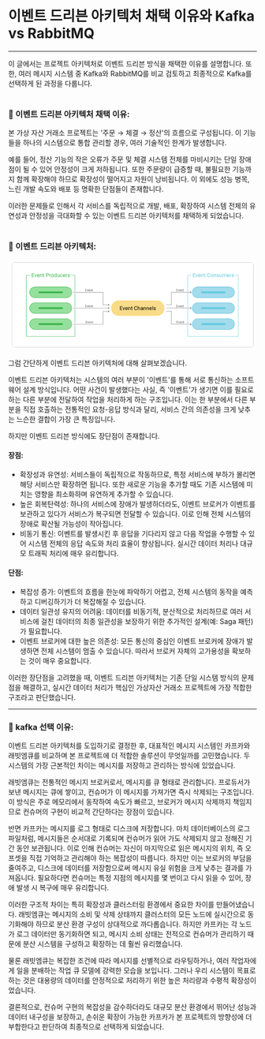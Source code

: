 # 이벤트 드리븐 아키텍처 채택 이유와 Kafka vs RabbitMQ 

--- 

이 글에서는 프로젝트 아키텍처로 이벤트 드리븐 방식을 채택한 이유를 설명합니다. 
또한, 여러 메시지 시스템 중 Kafka와 RabbitMQ를 비교 검토하고 최종적으로 Kafka를 선택하게 된
과정을 다룹니다. <br></br>

### 📌 이벤트 드리븐 아키텍처 채택 이유:
본 가상 자산 거래소 프로젝트는 '주문 → 체결 → 정산'의 흐름으로 구성됩니다. 이 기능들을 하나의 
시스템으로 통합 관리할 경우, 여러 기술적인 한계가 발생합니다. <br>

예를 들어, 정산 기능의 작은 오류가 주문 및 체결 시스템 전체를 마비시키는 단일 장애점이 될 수 있어
안정성이 크게 저하됩니다. 또한 주문량이 급증할 때, 불필요한 기능까지 함께 확장해야 하므로 확장성이 
떨어지고 자원이 낭비됩니다. 이 외에도 성능 병목, 느린 개발 속도와 배포 등 명확한 단점들이 존재합니다. <br>

이러한 문제들로 인해서 각 서비스를 독립적으로 개발, 배포, 확장하여 시스템 전체의 유연성과 안정성을 
극대화할 수 있는 이벤트 드리븐 아키텍처를 채택하게 되었습니다.
<br></br>


### 📌 이벤트 드리븐 아키텍처:
![img_5.png](img_5.png)
<br>

그럼 간단하게 이벤트 드리븐 아키텍처에 대해 살펴보겠습니다. <br>

이벤트 드리븐 아키텍처는 시스템의 여러 부분이 '이벤트'를 통해 서로 통신하는 소프트웨어 설계 방식입니다.
어떤 사건이 발생했다는 사실, 즉 '이벤트'가 생기면 이를 필요로 하는 다른 부분에 전달하여 작업을 처리하게 
하는 구조입니다. 이는 한 부분에서 다른 부분을 직접 호출하는 전통적인 요청-응답 방식과 달리, 서비스 간의 
의존성을 크게 낮추는 느슨한 결합이 가장 큰 특징입니다. <br>

하지만 이벤트 드리븐 방식에도 장단점이 존재합니다.
#### 장점:
- 확장성과 유연성: 서비스들이 독립적으로 작동하므로, 특정 서비스에 부하가 몰리면 해당 서비스만 확장하면
됩니다. 또한 새로운 기능을 추가할 때도 기존 시스템에 미치는 영향을 최소화하며 유연하게 추가할 수 있습니다.
- 높은 회복탄력성: 하나의 서비스에 장애가 발생하더라도, 이벤트 브로커가 이벤트를 보관하고 있다가 서비스가 
복구되면 전달할 수 있습니다. 이로 인해 전체 시스템의 장애로 확산될 가능성이 작아집니다.
- 비동기 통신: 이벤트를 발생시킨 후 응답을 기다리지 않고 다음 작업을 수행할 수 있어 시스템 전체의 응답 
속도와 처리 효율이 향상됩니다. 실시간 데이터 처리나 대규모 트래픽 처리에 매우 유리합니다.

#### 단점:
- 복잡성 증가: 이벤트의 흐름을 한눈에 파악하기 어렵고, 전체 시스템의 동작을 예측하고 디버깅하기가 더 
복잡해질 수 있습니다.
- 데이터 일관성 유지의 어려움: 데이터를 비동기적, 분산적으로 처리하므로 여러 서비스에 걸친 데이터의 최종 
일관성을 보장하기 위한 추가적인 설계(예: Saga 패턴)가 필요합니다.
- 이벤트 브로커에 대한 높은 의존성: 모든 통신의 중심인 이벤트 브로커에 장애가 발생하면 전체 시스템이 멈출
수 있습니다. 따라서 브로커 자체의 고가용성을 확보하는 것이 매우 중요합니다.

이러한 장단점을 고려했을 때, 이벤트 드리븐 아키텍처는 기존 단일 시스템 방식의 문제점을 해결하고, 실시간 데이터
처리가 핵심인 가상자산 거래소 프로젝트에 가장 적합한 구조라고 판단했습니다.

---

### 📌 kafka 선택 이유:
이벤트 드리븐 아키텍처를 도입하기로 결정한 후, 대표적인 메시지 시스템인 카프카와 래빗엠큐를 비교하며
본 프로젝트에 더 적합한 솔루션이 무엇일까를 고민했습니다. 두 시스템의 가장 근본적인 차이는 메시지를 
저장하고 관리하는 방식에 있었습니다. <br>

래빗엠큐는 전통적인 메시지 브로커로서, 메시지를 큐 형태로 관리합니다. 프로듀서가 보낸 메시지는 큐에 
쌓이고, 컨슈머가 이 메시지를 가져가면 즉시 삭제되는 구조입니다. 이 방식은 주로 메모리에서 동작하여 
속도가 빠르고, 브로커가 메시지 삭제까지 책임지므로 컨슈머의 구현이 비교적 간단하다는 장점이 있습니다. <br>

반면 카프카는 메시지를 로그 형태로 디스크에 저장합니다. 마치 데이터베이스의 로그 파일처럼, 메시지들은
순서대로 기록되며 컨슈머가 읽어 가도 삭제되지 않고 정해진 기간 동안 보관됩니다. 이로 인해 컨슈머는 
자신이 마지막으로 읽은 메시지의 위치, 즉 오프셋을 직접 기억하고 관리해야 하는 복잡성이 따릅니다. 
하지만 이는 브로커의 부담을 줄여주고, 디스크에 데이터를 저장함으로써 메시지 유실 위험을 크게 낮추는 
결과를 가져옵니다. 필요하다면 컨슈머는 특정 지점의 메시지를 몇 번이고 다시 읽을 수 있어, 장애 발생 시 
복구에 매우 유리합니다. <br>

이러한 구조적 차이는 특히 확장성과 클러스터링 환경에서 중요한 차이를 만들어냈습니다. 래빗엠큐는 메시지의
소비 및 삭제 상태까지 클러스터의 모든 노드에 실시간으로 동기화해야 하므로 분산 환경 구성이 상대적으로 
까다롭습니다. 하지만 카프카는 각 노드가 로그 데이터만 동기화하면 되고, 메시지 소비 상태는 전적으로 
컨슈머가 관리하기 때문에 분산 시스템을 구성하고 확장하는 데 훨씬 유리했습니다. <br>

물론 래빗엠큐는 복잡한 조건에 따라 메시지를 선별적으로 라우팅하거나, 여러 작업자에게 일을 분배하는 
작업 큐 모델에 강력한 모습을 보입니다. 그러나 우리 시스템이 목표로 하는 것은 대용량의 데이터를 안정적으로 
처리하기 위한 높은 처리량과 수평적 확장성이었습니다. <br>

결론적으로, 컨슈머 구현의 복잡성을 감수하더라도 대규모 분산 환경에서 뛰어난 성능과 데이터 내구성을 보장하고,
손쉬운 확장이 가능한 카프카가 본 프로젝트의 방향성에 더 부합한다고 판단하여 최종적으로 선택하게 되었습니다.





















